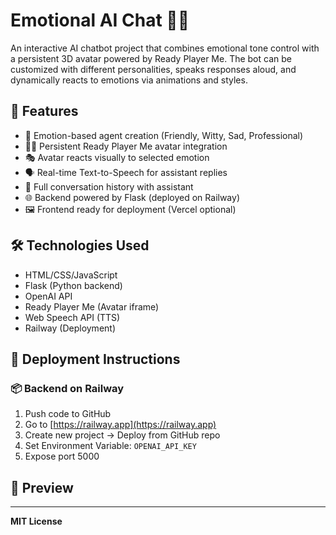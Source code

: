 # Emotional AI Chat 🤖💬

An interactive AI chatbot project that combines emotional tone control with a persistent 3D avatar powered by Ready Player Me. The bot can be customized with different personalities, speaks responses aloud, and dynamically reacts to emotions via animations and styles.

## 🚀 Features

- 🌈 Emotion-based agent creation (Friendly, Witty, Sad, Professional)
- 🧑‍🚀 Persistent Ready Player Me avatar integration
- 🎭 Avatar reacts visually to selected emotion
- 🗣️ Real-time Text-to-Speech for assistant replies
- 💬 Full conversation history with assistant
- 🌐 Backend powered by Flask (deployed on Railway)
- 🖼️ Frontend ready for deployment (Vercel optional)

## 🛠 Technologies Used

- HTML/CSS/JavaScript
- Flask (Python backend)
- OpenAI API
- Ready Player Me (Avatar iframe)
- Web Speech API (TTS)
- Railway (Deployment)


## 🚀 Deployment Instructions

### 📦 Backend on Railway

1. Push code to GitHub
2. Go to [https://railway.app](https://railway.app)
3. Create new project → Deploy from GitHub repo
4. Set Environment Variable: `OPENAI_API_KEY`
5. Expose port 5000

## 📸 Preview


---

**MIT License**
